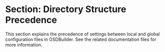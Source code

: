 # Section: Directory Structure Precedence

This section explains the precedence of settings between local and global configuration files in OSDBuilder. See the related documentation files for more information.
